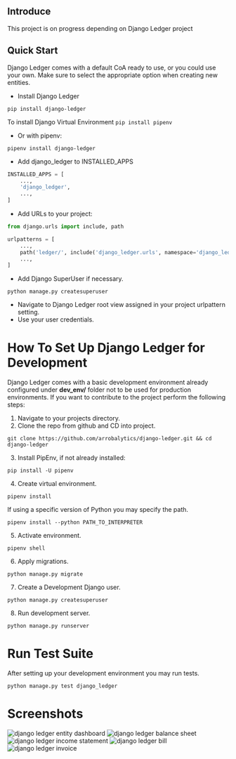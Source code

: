 ## Introduce
This project is on progress depending on Django Ledger project
## Quick Start

Django Ledger comes with a default CoA ready to use, or you could use your own. Make sure to select the appropriate
option when creating new entities.

* Install Django Ledger

```shell script
pip install django-ledger
```

To install Django Virtual Environment
```pip install pipenv```

* Or with pipenv:

```shell script
pipenv install django-ledger
```

* Add django_ledger to INSTALLED_APPS

```python
INSTALLED_APPS = [
    ...,
    'django_ledger',
    ...,
]
```

* Add URLs to your project:

```python
from django.urls import include, path

urlpatterns = [
    ...,
    path('ledger/', include('django_ledger.urls', namespace='django_ledger')),
    ...,
]
```

* Add Django SuperUser if necessary.

```shell
python manage.py createsuperuser
```

* Navigate to Django Ledger root view assigned in your project urlpattern setting.
* Use your user credentials.

# How To Set Up Django Ledger for Development

Django Ledger comes with a basic development environment already configured under __dev_env/__ folder not to be used
for production environments. If you want to contribute to the project perform the following steps:

1. Navigate to your projects directory.
2. Clone the repo from github and CD into project.

```shell
git clone https://github.com/arrobalytics/django-ledger.git && cd django-ledger
```

3. Install PipEnv, if not already installed:

```shell
pip install -U pipenv
```

4. Create virtual environment.

```shell
pipenv install
```

If using a specific version of Python you may specify the path.

```shell
pipenv install --python PATH_TO_INTERPRETER
```

5. Activate environment.

```shell
pipenv shell
```

6. Apply migrations.

```shell
python manage.py migrate
```

7. Create a Development Django user.

```shell
python manage.py createsuperuser
```

8. Run development server.

```shell
python manage.py runserver
```

# Run Test Suite

After setting up your development environment you may run tests.

```shell
python manage.py test django_ledger
```

# Screenshots

![django ledger entity dashboard](https://us-east-1.linodeobjects.com/django-ledger/public/img/django_ledger_entity_dashboard.png)
![django ledger balance sheet](https://us-east-1.linodeobjects.com/django-ledger/public/img/django_ledger_income_statement.png)
![django ledger income statement](https://us-east-1.linodeobjects.com/django-ledger/public/img/django_ledger_balance_sheet.png)
![django ledger bill](https://us-east-1.linodeobjects.com/django-ledger/public/img/django_ledger_bill.png)
![django ledger invoice](https://us-east-1.linodeobjects.com/django-ledger/public/img/django_ledger_invoice.png)

